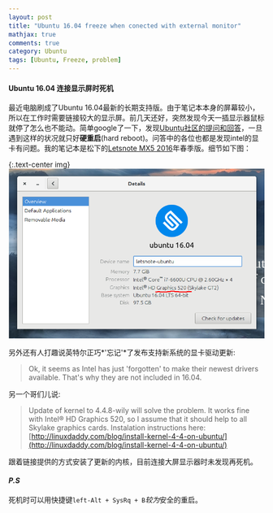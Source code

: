 ```yaml
---
layout: post
title: "Ubuntu 16.04 freeze when conected with external monitor"
mathjax: true
comments: true
category: Ubuntu
tags: [Ubuntu, Freeze, problem]
---
```


#### Ubuntu 16.04 连接显示屏时死机

  最近电脑刷成了Ubuntu 16.04最新的长期支持版。由于笔记本本身的屏幕较小，所以在工作时需要链接较大的显示屏。前几天还好，突然发现今天一插显示器鼠标就停了怎么也不能动。简单google了一下，发现[Ubuntu社区的提问和回答](http://askubuntu.com/questions/762373/laptop-freezes-after-connecting-external-monitor-since-16-04-update)，一旦遇到这样的状况就只好**硬重启**(hard reboot)。问答中的各位也都是发现intel的显卡有问题。我的笔记本是松下的[Letsnote MX5 2016](http://panasonic.jp/pc/products/mx5h/)年春季版。细节如下图：
  
{:.text-center img}
![details](/image/Details_001.png)

另外还有人打趣说英特尔正巧*'忘记'*了发布支持新系统的显卡驱动更新:
> Ok, it seems as Intel has just 'forgotten' to make their newest drivers available. That's why they are not included in 16.04. 

另一个哥们儿说:
> Update of kernel to 4.4.8-wily will solve the problem. It works fine with Intel® HD Graphics 520, so I assume that it should help to all Skylake graphics cards. Instalation instructions here:
[http://linuxdaddy.com/blog/install-kernel-4-4-on-ubuntu/](http://linuxdaddy.com/blog/install-kernel-4-4-on-ubuntu/)

跟着链接提供的方式安装了更新的内核，目前连接大屏显示器时未发现再死机。


#### _P.S_
 死机时可以用快捷键`left-Alt + SysRq + B`*较为*安全的重启。